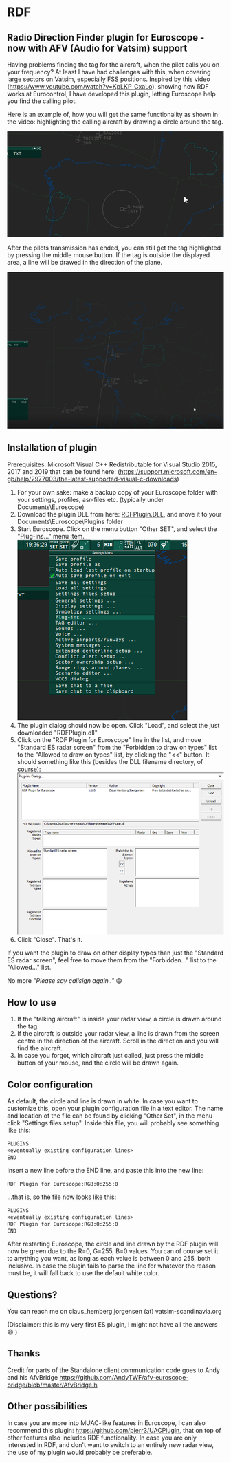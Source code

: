 # RDF
## Radio Direction Finder plugin for Euroscope - now with AFV (Audio for Vatsim) support

Having problems finding the tag for the aircraft, when the pilot calls you on your frequency? At least I have had challenges with this, when covering large sectors on Vatsim, especially FSS positions. Inspired by this video (https://www.youtube.com/watch?v=KpLKP_CxaLo), showing how RDF works at Eurocontrol, I have developed this plugin, letting Euroscope help you find the calling pilot.

Here is an example of, how you will get the same functionality as shown in the video: highlighting the calling aircraft by drawing a circle around the tag. 

   ![RDF circle around the "talking aircraft"](documentation/RDFCircle.png)
   
   After the pilots transmission has ended, you can still get the tag highlighted by pressing the middle mouse button. 
   If the tag is outside the displayed area, a line will be drawed in the direction of the plane.
   
   ![RDF line drawn from the center in the direction of the "talking aircraft"](documentation/RDFLine.png)
   

## Installation of plugin

Prerequisites: Microsoft Visual C++ Redistributable for Visual Studio 2015, 2017 and 2019 that can be found here: 
(https://support.microsoft.com/en-gb/help/2977003/the-latest-supported-visual-c-downloads)

1. For your own sake: make a backup copy of your Euroscope folder with your settings, profiles, asr-files etc. (typically under Documents\Euroscope)
1. Download the plugin DLL from here: [RDFPlugin.DLL](https://raw.githubusercontent.com/chembergj/RDF/master/Release/RDFPlugin.dll), and move it to your Documents\Euroscope\Plugins folder
1. Start Euroscope. Click on the menu button "Other SET", and select the "Plug-ins..." menu item. ![ES Plugin menu](documentation/ESPluginMenu.png)
1. The plugin dialog should now be open. Click "Load", and select the just downloaded "RDFPlugin.dll"
1. Click on the "RDF Plugin for Euroscope" line in the list, and move "Standard ES radar screen" from the "Forbidden to draw on types" list to the "Allowed to draw on types" list, by clicking the "<<"  button. It should something like this (besides the DLL filename directory, of course):
![Plugin dialog with RDF Plugin loaded](documentation/ESPluginDialog.png)
1. Click "Close". That's it. 

If you want the plugin to draw on other display types than just the "Standard ES radar screen", feel free to move them from the "Forbidden..." list to the "Allowed..." list.

No more *"Please say callsign again.."* :smile:

## How to use
1. If the "talking aircraft" is inside your radar view, a circle is drawn around the tag. 
1. If the aircraft is outside your radar view, a line is drawn from the screen centre in the direction of the aircraft. Scroll in the direction and you will find the aircraft.
1. In case you forgot, which aircraft just called, just press the middle button of your mouse, and the circle will be drawn again.

## Color configuration
As default, the circle and line is drawn in white. In case you want to customize this, open your plugin configuration file in a text editor. The name and location of the file can be found by clicking  "Other Set", in the menu click "Settings files setup".
Inside this file, you will probably see something like this:

```
PLUGINS
<eventually existing configuration lines>
END
```


Insert a new line before the END line, and paste this into the new line:

`RDF Plugin for Euroscope:RGB:0:255:0`

...that is, so the file now looks like this:

```
PLUGINS
<eventually existing configuration lines>
RDF Plugin for Euroscope:RGB:0:255:0
END
```

After restarting Euroscope, the circle and line drawn by the RDF plugin will now be green due to the R=0, G=255, B=0 values. You can of course set it to anything you want, as long as each value is between 0 and 255, both inclusive. In case the plugin fails to parse the line for whatever the reason must be, it will fall back to use the default white color.


## Questions?
You can reach me on claus_hemberg.jorgensen (at) vatsim-scandinavia.org

(Disclaimer: this is my very first ES plugin, I might not have all the answers :smile: )

## Thanks
Credit for parts of the Standalone client communication code goes to Andy and his AfvBridge https://github.com/AndyTWF/afv-euroscope-bridge/blob/master/AfvBridge.h

## Other possibilities

In case you are more into MUAC-like features in Euroscope, I can also recommend this plugin: https://github.com/pierr3/UACPlugin, that on top of other features also includes RDF functionality. In case you are only interested in RDF, and don't want to switch to an entirely new radar view, the use of my plugin would probably be preferable.
